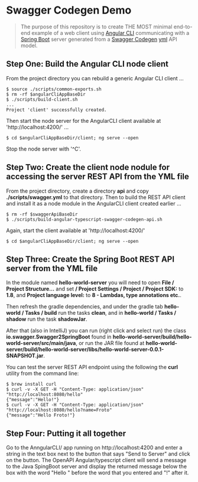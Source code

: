 # Swagger Codegen Demo

> The purpose of this repository is to create THE MOST minimal end-to-end example of a web client using <a href="https://cli.angular.io/">Angular CLI</a> communicating with a <a href="https://spring.io/projects/spring-boot">Spring Boot</a> server generated from a <a href="https://swagger.io/docs/open-source-tools/swagger-codegen/">Swagger Codegen</a> <a href="https://en.wikipedia.org/wiki/YAML">yml</a> API model.

## Step One: Build the Angular CLI node client
From the project directory you can rebuild a generic Angular CLI client ...

```
$ source ./scripts/common-exports.sh
$ rm -rf $angularCliAppBaseDir
$ ./scripts/build-client.sh
...
Project 'client' successfully created.
```

Then start the node server for the AngularCLI client available at 'http://localhost:4200/' ...

```
$ cd $angularCliAppBaseDir/client; ng serve --open
```

Stop the node server with '^C'.

## Step Two: Create the client node nodule for accessing the server REST API from the YML file
From the project directory, create a directory **api** and copy **./scripts/swagger.yml** to that directory. Then to build the REST API client and install it as a node module in the AngularCLI client created earlier ...

```
$ rm -rf $swaggerApiBaseDir
$ ./scripts/build-angular-typescript-swagger-codegen-api.sh
```

Again, start the client available at 'http://localhost:4200/'

```
$ cd $angularCliAppBaseDir/client; ng serve --open
```

## Step Three: Create the Spring Boot REST API server from the YML file
In the  module named **hello-world-server** you will need to open **File / Project Structure...** and set **/ Project Settings / Project / Project SDK:** to **1.8**, and **Project language level:** to **8 - Lambdas, type annotations etc.**.

Then refresh the gradle dependencies, and under the gradle tab **hello-world / Tasks / build** run the tasks **clean**, and in **hello-world / Tasks / shadow** run the task **shadowJar**.

After that (also in IntelliJ) you can run (right click and select run) the class **io.swagger.Swagger2SpringBoot** found in **hello-world-server/build/hello-world-server/src/main/java**, or run the JAR file found at **hello-world-server/build/hello-world-server/libs/hello-world-server-0.0.1-SNAPSHOT.jar**.

You can test the server REST API endpoint using the following the **curl** utility from the command line:

```
$ brew install curl
$ curl -v -X GET -H "Content-Type: application/json" "http://localhost:8080/hello"
{"message":"Hello!"}
$ curl -v -X GET -H "Content-Type: application/json" "http://localhost:8080/hello?name=Froto"
{"message":"Hello Froto!"}
```

## Step Four: Putting it all together
Go to the AnngularCLI/ app running on http://localhost:4200 and enter a string in the text box next to the button that says "Send to Server" and click on the button.
The OpenAPI Angular/typescript client will send a message to the Java SpingBoot server and display the returned message below the box with the word "Hello " before the word that you entered and "!" after it.

